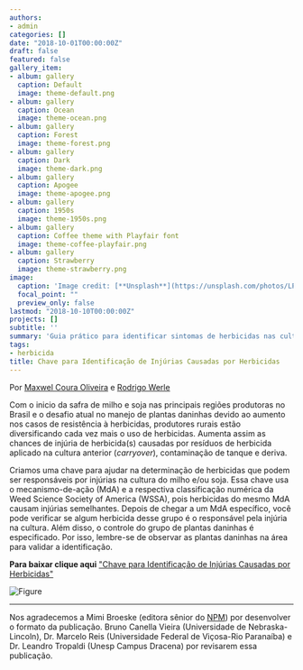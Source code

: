 ```yaml
---
authors:
- admin
categories: []
date: "2018-10-01T00:00:00Z"
draft: false
featured: false
gallery_item:
- album: gallery
  caption: Default
  image: theme-default.png
- album: gallery
  caption: Ocean
  image: theme-ocean.png
- album: gallery
  caption: Forest
  image: theme-forest.png
- album: gallery
  caption: Dark
  image: theme-dark.png
- album: gallery
  caption: Apogee
  image: theme-apogee.png
- album: gallery
  caption: 1950s
  image: theme-1950s.png
- album: gallery
  caption: Coffee theme with Playfair font
  image: theme-coffee-playfair.png
- album: gallery
  caption: Strawberry
  image: theme-strawberry.png
image:
  caption: 'Image credit: [**Unsplash**](https://unsplash.com/photos/LPylXWfMpgE)'
  focal_point: ""
  preview_only: false
lastmod: "2018-10-10T00:00:00Z"
projects: []
subtitle: ''
summary: 'Guia prático para identificar sintomas de herbicidas nas culturas de soja e milho'
tags:
- herbicida
title: Chave para Identificação de Injúrias Causadas por Herbicidas
---
```


Por [Maxwel Coura Oliveira](https://twitter.com/maxwelco) e [Rodrigo Werle](https://twitter.com/WiscWeeds)



Com o inicio da safra de milho e soja nas principais regiões produtoras no Brasil e o desafio atual no manejo de plantas daninhas devido ao aumento nos casos de resistência à herbicidas, produtores rurais estão diversificando cada vez mais o uso de herbicidas. Aumenta assim as chances de injúria de herbicida(s) causadas por resíduos de herbicida aplicado na cultura anterior (*carryover*), contaminação de tanque e deriva.

Criamos uma chave para ajudar na determinação de herbicidas que podem ser responsáveis por injúrias na cultura do milho e/ou soja. Essa chave usa o mecanismo-de-ação (MdA) e a respectiva classificação numérica da Weed Science Society of America (WSSA), pois herbicidas do mesmo MdA causam injúrias semelhantes. Depois de chegar a um MdA específico, você pode verificar se algum herbicida desse grupo é o responsável pela injúria na cultura. Além disso, o controle do grupo de plantas daninhas é especificado. Por isso, lembre-se de observar as plantas daninhas na área para validar a identificação.


**Para baixar clique aqui** ["Chave para Identificação de Injúrias Causadas por Herbicidas"](/files/2018_HerbicideInjury_BRA.pdf)


![Figure](/post/chave/herbchart.png) 

____________________________________________________________________________________________
Nos agradecemos a Mimi Broeske (editora sênior do [NPM](http://ipcm.wisc.edu/npm/)) por desenvolver o formato da publicação. Bruno Canella Vieira (Universidade de Nebraska-Lincoln), Dr. Marcelo Reis (Universidade Federal de Viçosa-Rio Paranaíba) e Dr. Leandro Tropaldi (Unesp Campus Dracena) por revisarem essa publicação. 